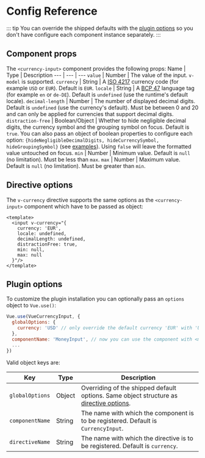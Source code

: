 # Config Reference

::: tip
You can override the shipped defaults with the [plugin options](#plugin-options) so you don't have configure each component instance separately.
:::

## Component props
The `<currency-input>` component provides the following props:
Name | Type | Description
--- | --- | --- 
`value` | Number |  The value of the input. `v-model` is supported.
`currency` | String | A [ISO 4217](https://en.wikipedia.org/wiki/ISO_4217) currency code (for example `USD` or `EUR`). Default is `EUR`.
`locale` | String | A [BCP 47](https://tools.ietf.org/html/bcp47) language tag (for example `en` or `de-DE`). Default is `undefined` (use the runtime's default locale).
`decimal-length` | Number | The number of displayed decimal digits. Default is `undefined` (use the currency's default). Must be between 0 and 20 and can only be applied for currencies that support decimal digits.
`distraction-free` | Boolean/Object | Whether to hide negligible decimal digits, the currency symbol and the grouping symbol on focus. Default is `true`. You can also pass an object of boolean properties to configure each option: `{hideNegligibleDecimalDigits, hideCurrencySymbol, hideGroupingSymbol}` (see [examples](/examples/#distraction-free-mode)). Using `false` will leave the formatted value untouched on focus.
`min` | Number | Minimum value. Default is `null` (no limitation). Must be less than `max`.
`max` | Number | Maximum value. Default is `null` (no limitation). Must be greater than `min`.

## Directive options
The `v-currency` directive supports the same options as the `<currency-input>` component which have to be passed as object:

```vue
<template>
  <input v-currency="{
    currency: 'EUR',
    locale: undefined,
    decimalLength: undefined,
    distractionFree: true,
    min: null,
    max: null
  }"/>
</template>
```

## Plugin options
To customize the plugin installation you can optionally pass an `options` object to `Vue.use()`:
```js
Vue.use(VueCurrencyInput, {
  globalOptions: { 
    currency: 'USD' // only override the default currency 'EUR' with 'USD'
  },
  componentName: 'MoneyInput', // now you can use the component with <money-input>
  ...
})
```
Valid object keys are:

Key | Type | Description
--- | --- | --- 
`globalOptions` | Object | Overriding of the shipped default options. Same object structure as [directive options](#directive-options).
`componentName` | String | The name with which the component is to be registered. Default is `CurrencyInput`.
`directiveName` | String | The name with which the directive is to be registered. Default is `currency`.
